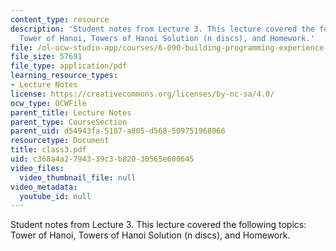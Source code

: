 ```yaml
---
content_type: resource
description: 'Student notes from Lecture 3. This lecture covered the following topics:
  Tower of Hanoi, Towers of Hanoi Solution (n discs), and Homework.'
file: /ol-ocw-studio-app/courses/6-090-building-programming-experience-a-lead-in-to-6-001-january-iap-2005/c368a4a2794339c3b82030565e600645_class3.pdf
file_size: 57691
file_type: application/pdf
learning_resource_types:
- Lecture Notes
license: https://creativecommons.org/licenses/by-nc-sa/4.0/
ocw_type: OCWFile
parent_title: Lecture Notes
parent_type: CourseSection
parent_uid: d54943fa-5187-a805-d568-509751968066
resourcetype: Document
title: class3.pdf
uid: c368a4a2-7943-39c3-b820-30565e600645
video_files:
  video_thumbnail_file: null
video_metadata:
  youtube_id: null
---
```

Student notes from Lecture 3. This lecture covered the following topics: Tower of Hanoi, Towers of Hanoi Solution (n discs), and Homework.